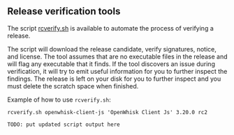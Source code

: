 <!--
#
# Licensed to the Apache Software Foundation (ASF) under one or more
# contributor license agreements.  See the NOTICE file distributed with
# this work for additional information regarding copyright ownership.
# The ASF licenses this file to You under the Apache License, Version 2.0
# (the "License"); you may not use this file except in compliance with
# the License.  You may obtain a copy of the License at
#
#     http://www.apache.org/licenses/LICENSE-2.0
#
# Unless required by applicable law or agreed to in writing, software
# distributed under the License is distributed on an "AS IS" BASIS,
# WITHOUT WARRANTIES OR CONDITIONS OF ANY KIND, either express or implied.
# See the License for the specific language governing permissions and
# limitations under the License.
#
-->

## Release verification tools

The script [rcverify.sh](../tools/rcverify.sh) is available to automate the process of verifying a release.

The script will download the release candidate, verify signatures, notice, and license. The tool assumes that are no executable files in the release and will flag any executable that it finds. If the tool discovers an issue during verification, it will try to emit useful information for you to further inspect the findings. The release is left on your disk for you to further inspect and you must delete the scratch space when finished.

Example of how to use `rcverify.sh`:
```
rcverify.sh openwhisk-client-js 'OpenWhisk Client Js' 3.20.0 rc2

TODO: put updated script output here
```
